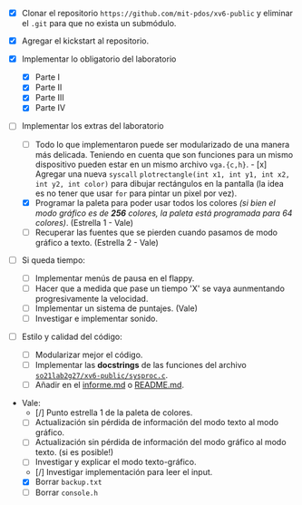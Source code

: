 - [x] Clonar el repositorio `https://github.com/mit-pdos/xv6-public` y eliminar el `.git` para que no exista un submódulo.

- [x] Agregar el kickstart al repositorio.

- [x] Implementar lo obligatorio del laboratorio

  - [x] Parte I
  - [x] Parte II
  - [x] Parte III
  - [x] Parte IV

- [ ] Implementar los extras del laboratorio

  - [ ] Todo lo que implementaron puede ser modularizado de una manera más delicada. Teniendo en cuenta que son funciones para un mismo dispositivo pueden estar en un mismo archivo `vga.{c,h}`.  - [x] Agregar una nueva `syscall` `plotrectangle(int x1, int y1, int x2, int y2, int color)` para dibujar rectángulos en la pantalla (la idea es no tener que usar `for` para pintar un pixel por vez).
  - [x] Programar la paleta para poder usar todos los colores *(si bien el modo gráfico es de **256** colores, la paleta está programada para 64 colores)*. (Estrella 1 - Vale)
  - [ ] Recuperar las fuentes que se pierden cuando pasamos de modo gráfico a texto. (Estrella 2 - Vale)

- [ ] Si queda tiempo:

  - [ ] Implementar menús de pausa en el flappy.
  - [ ] Hacer que a medida que pase un tiempo 'X' se vaya aunmentando progresivamente la velocidad.
  - [ ] Implementar un sistema de puntajes. (Vale)
  - [ ] Investigar e implementar sonido.

- [ ] Estilo y calidad del código:
  - [ ] Modularizar mejor el código.
  - [ ] Implementar las **docstrings** de las funciones del archivo [`so21lab2g27/xv6-public/sysproc.c`](so21lab2g27/xv6-public/sysproc.c).
  - [ ] Añadir en el [informe.md](so21lab2g27/informe.md) o [README.md](so21lab2g27/README.md).

- Vale:
  - [/] Punto estrella 1 de la paleta de colores.
  - [ ] Actualización sin pérdida de información del modo texto al modo gráfico.
  - [ ] Actualización sin pérdida de información del modo gráfico al modo texto. (si es posible!)
  - [ ] Investigar y explicar el modo texto-gráfico.
  - [/] Investigar implementación para leer el input.
  - [x] Borrar `backup.txt`
  - [ ] Borrar `console.h`